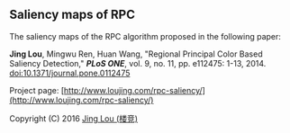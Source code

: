 ## Saliency maps of RPC

The saliency maps of the RPC algorithm proposed in the following paper:

**Jing Lou**, Mingwu Ren, Huan Wang, "Regional Principal Color Based Saliency Detection," ***PLoS ONE***, vol. 9, no. 11, pp. e112475: 1-13, 2014. [doi:10.1371/journal.pone.0112475](http://www.plosone.org/article/info%3Adoi%2F10.1371%2Fjournal.pone.0112475)

Project page: [http://www.loujing.com/rpc-saliency/](http://www.loujing.com/rpc-saliency/)

Copyright (C) 2016 [Jing Lou (楼竞)](http://www.loujing.com)